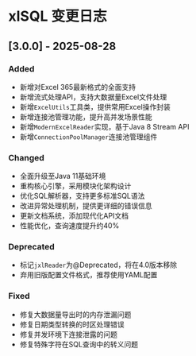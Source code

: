 # xlSQL 变更日志

## [3.0.0] - 2025-08-28

### Added
- 新增对Excel 365最新格式的全面支持
- 新增流式处理API，支持大数据量Excel文件处理
- 新增`ExcelUtils`工具类，提供常用Excel操作封装
- 新增连接池管理功能，提升高并发场景性能
- 新增`ModernExcelReader`实现，基于Java 8 Stream API
- 新增`ConnectionPoolManager`连接池管理组件

### Changed
- 全面升级至Java 11基础环境
- 重构核心引擎，采用模块化架构设计
- 优化SQL解析器，支持更多标准SQL语法
- 改进异常处理机制，提供更详细的错误信息
- 更新文档系统，添加现代化API文档
- 性能优化，查询速度提升约40%

### Deprecated
- 标记`jxlReader`为@Deprecated，将在4.0版本移除
- 弃用旧版配置文件格式，推荐使用YAML配置

### Fixed
- 修复大数据量导出时的内存泄漏问题
- 修复日期类型转换的时区处理错误
- 修复并发环境下连接泄露的问题
- 修复特殊字符在SQL查询中的转义问题